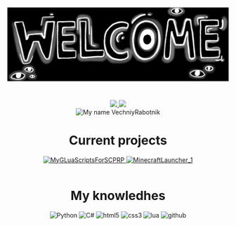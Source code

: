 <!DOCTYPE html>
<html>
<body>
 <!-- Created based on https://github.com/xXxCLOTIxXx/xXxCLOTIxXx?tab=readme-ov-file -->
    <h1 align="center"><img src="res/main.jpg", alt="Welcome to my profile!"></h1><br>
    <div align="center">
        <a href="https://github.com/VechniyRabotnik/VechniyRabotnik">
            <img src="https://github-readme-stats.vercel.app/api?username=VechniyRabotnik&show_icons=true&line_height=27&count_private=true&title_color=a411e9&text_color=c9cacc&icon_color=2bbc8a&bg_color=1d1f21">
            <img src="https://github-readme-stats.vercel.app/api/top-langs/?username=VechniyRabotnik&hide=java,html,tex&title_color=a411e9&text_color=c9cacc&icon_color=2bbc8a&bg_color=1d1f21&langs_count=3">
        </a>
        <br>
        <img src="https://readme-typing-svg.demolab.com/?font=Fira+Code&pause=1000&color=a411e9&random=false&width=285&lines=My+name+VechniyRabotnik." alt="My name VechniyRabotnik">
        <br>
    </div>
    <div align="center">
        <h1>
            Current projects
        </h1>
        		<a href="https://github.com/VechniyRabotnik/MyGLuaScriptsForSCPRP">
		 <img align=”center” src="https://github-readme-stats.vercel.app/api/pin/?username=VechniyRabotnik&repo=MyGLuaScriptsForSCPRP&title_color=a411e9&text_color=c9cacc&icon_color=2bbc8a&bg_color=1d1f21", alt="MyGLuaScriptsForSCPRP">
		</a>
        		<a href="https://github.com/VechniyRabotnik/MinecraftLauncher_1">
		 <img align=”center” src="https://github-readme-stats.vercel.app/api/pin/?username=VechniyRabotnik&repo=MinecraftLauncher_1&title_color=a411e9&text_color=c9cacc&icon_color=2bbc8a&bg_color=1d1f21", alt="MinecraftLauncher_1">
		</a>
        <br><br>
    </div>
    <div align="center">
        <h1>
            My knowledhes
        </h1>
        <img src="https://img.shields.io/badge/python-3670A0?style=for-the-badge&logo=python&logoColor=ffdd54" alt="Python">
        <img src="https://img.shields.io/badge/Csharp-3670A0?style=for-the-badge&logo=csharp&logoColor=ffdd54" alt="С#">
        <img src="https://img.shields.io/badge/HTML-E34F26?logo=html5&logoColor=fff&style=for-the-badge" alt="html5">
        <img src="https://img.shields.io/badge/CSS3-1572B6?logo=css3&logoColor=white&style=for-the-badge" alt="css3">
        <img src="https://img.shields.io/badge/Lua-1572B6?logo=lua&logoColor=white&style=for-the-badge" alt="lua">
        <img src="https://img.shields.io/badge/github-181717?logo=github&logoColor=white&style=for-the-badge" alt="github" >
    </div>

</body>
<html>
